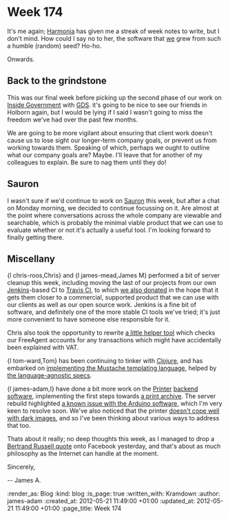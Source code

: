 Week 174
=========

It's me again; [Harmonia][] has given me a streak of week notes to write, but I don't mind. How could I say no to her, the software that [we](/) grew from such a humble (random) seed? Ho-ho.

Onwards.


Back to the grindstone
-------------

This was our final week before picking up the second phase of our work on [Inside Government][] with [GDS][]. it's going to be nice to see our friends in Holborn again, but I would be lying if I said I wasn't going to miss the freedom we've had over the past few months.

We are going to be more vigilant about ensuring that client work doesn't cause us to lose sight our longer-term company goals, or prevent us from working towards them. Speaking of which, perhaps we ought to outline what our company goals are? Maybe. I'll leave that for another of my colleagues to explain. Be sure to nag them until they do!


Sauron
-------

I wasn't sure if we'd continue to work on [Sauron][] this week, but after a chat on Monday morning, we decided to continue focussing on it.  Are almost at the point where conversations across the whole company are viewable and searchable, which is probably the minimal viable product that we can use to evaluate whether or not it's actually a useful tool. I'm looking forward to finally getting there.


Miscellany
------

{l chris-roos,Chris} and {l james-mead,James M} performed a bit of server cleanup this week, including moving the last of our projects from our own [Jenkins][]-based CI to [Travis CI][], to which [we also donated][travis-donate] in the hope that it gets them closer to a commercial, supported product that we can use with our clients as well as our open source work. Jenkins is a fine bit of software, and definitely one of the more stable CI tools we've tried; it's just more convenient to have someone else responsible for it.

Chris also took the opportunity to rewrite [a little helper tool][freeagent-vat] which checks our FreeAgent accounts for any transactions which might have accidentally been explained with VAT.

{l tom-ward,Tom} has been continuing to tinker with [Clojure][], and has embarked on [implementing the Mustache templating language][tom-mustache], helped by [the language-agnostic specs][mustache-specs].

{l james-adam,I} have done a bit more work on the [Printer][] [backend software][printer-backend], implementing the first steps towards [a print archive][]. The server rebuild highlighted [a known issue with the Arduino software][printer-status-code-issue], which I'm very keen to resolve soon. We've also noticed that the printer [doesn't cope well with dark images][printer-dark-image-issue], and so I've been thinking about various ways to address that too.

Thats about it really; no deep thoughts this week, as I managed to drop a [Bertrand Russell quote][] onto Facebook yesterday, and that's about as much philosophy as the Internet can handle at the moment.

Sincerely,

-- James A.

[Sauron]: http://github.com/freerange/sauron
[Harmonia]: http://github.com/freerange/harmonia
[Inside Government]: /inside-government
[GDS]: http://digital.cabinetoffice.gov.uk
[Jenkins]: http://jenkins-ci.org
[Travis CI]: http://travis-ci.org
[travis-donate]: http://love.travis-ci.org 
[freeagent-vat]: https://github.com/freerange/free_agent_sanity_check
[Clojure]: http://clojure.org/
[tom-mustache]: https://github.com/tomafro/clostache
[mustache-specs]: https://github.com/mustache/spec
[Printer]: /printer
[printer-backend]: http://github.com/freerange/printer
[a print archive]: https://groups.google.com/d/msg/gfr-printer/XirpZIpye4s/Bf8lf1xa_agJ
[printer-status-code-issue]: https://github.com/freerange/printer/issues/12
[printer-dark-image-issue]: https://github.com/freerange/printer/issues/24
[Bertrand Russell quote]: https://gist.github.com/2759123

:render_as: Blog
:kind: blog
:is_page: true
:written_with: Kramdown
:author: james-adam
:created_at: 2012-05-21 11:49:00 +01:00
:updated_at: 2012-05-21 11:49:00 +01:00
:page_title: Week 174